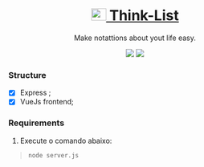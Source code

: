 <h1 align="center">
    <a href="/">
        <img src="https://rajeshsetty.com/wp-content/uploads/checklist-by-squeaky482.jpg" alt="Think-List " width="30" height="24">
                   Think-List
    </a>
</h1>
<p align="center"> Make notattions about yout life easy.</p>

<p align="center">
    <img src="https://img.shields.io/static/v1?label=Express&message=4.17&color=7159c1&style=for-the-badge&logo=ghost"/>
    <img src="https://img.shields.io/static/v1?label=VueJs&message=4.5&color=899D78&style=for-the-badge&logo=ghost"/>
</p>

### Structure

- [x] Express ;
- [x] VueJs frontend;

### Requirements


1. Execute o comando abaixo:

> `node server.js`

